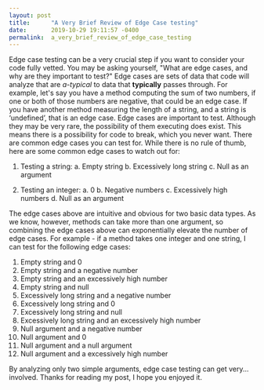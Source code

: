 ```yaml
---
layout: post
title:      "A Very Brief Review of Edge Case testing"
date:       2019-10-29 19:11:57 -0400
permalink:  a_very_brief_review_of_edge_case_testing
---
```



Edge case testing can be a very crucial step if you want to consider your code fully vetted. You may be asking yourself, "What are edge cases, and why are they important to test?"
Edge cases are sets of data that code will analyze that are *a-typical* to data that **typically** passes through. For example, let's say you have a method computing the sum of two numbers, if one or both of those numbers are negative, that could be an edge case. If you have another method measuring the length of a string, and a string is ‘undefined’, that is an edge case.
Edge cases are important to test. Although they may be very rare, the possibility of them executing does exist. This means there is a possibility for code to break, which you never want.
There are common edge cases you can test for. While there is no rule of thumb, here are some common edge cases to watch out for:

1. Testing a string: 
a. Empty string 
b. Excessively long string 
c. Null as an argument

2. Testing an integer: 
a. 0 
b. Negative numbers 
c. Excessively high numbers 
d. Null as an argument

The edge cases above are intuitive and obvious for two basic data types. As we know, however, methods can take more than one argument, so combining the edge cases above can exponentially elevate the number of edge cases. For example - if a method takes one integer and one string, I can test for the following edge cases:

1. Empty string and 0
2. Empty string and a negative number
3. Empty string and an excessively high number
4. Empty string and null
5. Excessively long string and a negative number
6. Excessively long string and 0
7. Excessively long string and null
8. Excessively long string and an excessively high number
9. Null argument and a negative number
10. Null argument and 0
11. Null argument and a null argument
12. Null argument and a excessively high number

By analyzing only two simple arguments, edge case testing can get very... involved. Thanks for reading my post, I hope you enjoyed it. 
